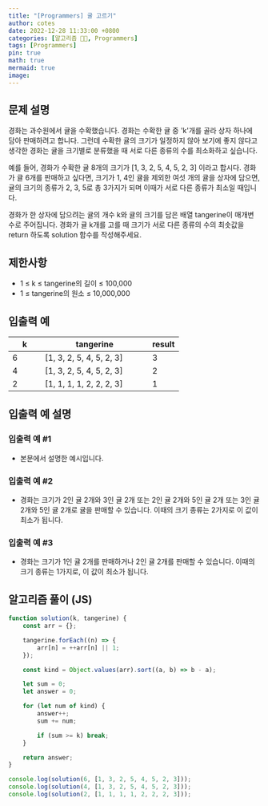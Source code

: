 ```yaml
---
title: "[Programmers] 귤 고르기"
author: cotes
date: 2022-12-28 11:33:00 +0800
categories: [알고리즘 👩‍💻, Programmers]
tags: [Programmers]
pin: true
math: true
mermaid: true
image:
---
```


## 문제 설명
경화는 과수원에서 귤을 수확했습니다. 경화는 수확한 귤 중 'k'개를 골라 상자 하나에 담아 판매하려고 합니다. 그런데 수확한 귤의 크기가 일정하지 않아 보기에 좋지 않다고 생각한 경화는 귤을 크기별로 분류했을 때 서로 다른 종류의 수를 최소화하고 싶습니다.

예를 들어, 경화가 수확한 귤 8개의 크기가 [1, 3, 2, 5, 4, 5, 2, 3] 이라고 합시다. 경화가 귤 6개를 판매하고 싶다면, 크기가 1, 4인 귤을 제외한 여섯 개의 귤을 상자에 담으면, 귤의 크기의 종류가 2, 3, 5로 총 3가지가 되며 이때가 서로 다른 종류가 최소일 때입니다.

경화가 한 상자에 담으려는 귤의 개수 k와 귤의 크기를 담은 배열 tangerine이 매개변수로 주어집니다. 경화가 귤 k개를 고를 때 크기가 서로 다른 종류의 수의 최솟값을 return 하도록 solution 함수를 작성해주세요.

## 제한사항
- 1 ≤ k ≤ tangerine의 길이 ≤ 100,000
- 1 ≤ tangerine의 원소 ≤ 10,000,000

## 입출력 예

|k|tangerine|result|
|------|---|---|
|6|[1, 3, 2, 5, 4, 5, 2, 3]|3|
|4|[1, 3, 2, 5, 4, 5, 2, 3]|2|
|2&nbsp;&nbsp;&nbsp;&nbsp;&nbsp;&nbsp;&nbsp;&nbsp;&nbsp;|[1, 1, 1, 1, 2, 2, 2, 3]&nbsp;&nbsp;&nbsp;&nbsp;&nbsp;&nbsp;&nbsp;&nbsp;&nbsp;&nbsp;|1&nbsp;&nbsp;&nbsp;&nbsp;|

## 입출력 예 설명
### 입출력 예 #1
- 본문에서 설명한 예시입니다.

### 입출력 예 #2
- 경화는 크기가 2인 귤 2개와 3인 귤 2개 또는 2인 귤 2개와 5인 귤 2개 또는 3인 귤 2개와 5인 귤 2개로 귤을 판매할 수 있습니다. 이때의 크기 종류는 2가지로 이 값이 최소가 됩니다.

### 입출력 예 #3
- 경화는 크기가 1인 귤 2개를 판매하거나 2인 귤 2개를 판매할 수 있습니다. 이때의 크기 종류는 1가지로, 이 값이 최소가 됩니다.

## 알고리즘 풀이 (JS)
~~~javascript
function solution(k, tangerine) {
    const arr = {};

    tangerine.forEach((n) => {
        arr[n] = ++arr[n] || 1;
    });

    const kind = Object.values(arr).sort((a, b) => b - a);

    let sum = 0;
    let answer = 0;

    for (let num of kind) {
        answer++;
        sum += num;

        if (sum >= k) break;
    }

    return answer;
}

console.log(solution(6, [1, 3, 2, 5, 4, 5, 2, 3]));
console.log(solution(4, [1, 3, 2, 5, 4, 5, 2, 3]));
console.log(solution(2, [1, 1, 1, 1, 2, 2, 2, 3]));
~~~